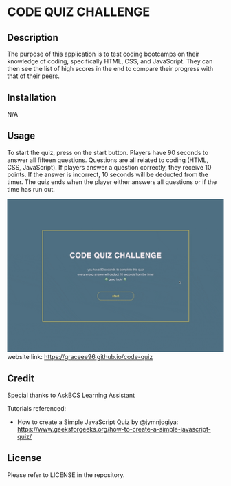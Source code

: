 # CODE QUIZ CHALLENGE

## Description
The purpose of this application is to test coding bootcamps on their knowledge of coding, specifically HTML, CSS, and JavaScript. They can then see the list of high scores in the end to compare their progress with that of their peers.

## Installation
N/A

## Usage
To start the quiz, press on the start button. Players have 90 seconds to answer all fifteen questions. Questions are all related to coding (HTML, CSS, JavaScript). If players answer a question correctly, they receive 10 points. If the answer is incorrect, 10 seconds will be deducted from the timer. The quiz ends when the player either answers all questions or if the time has run out.

![quiz in action](assets/images/demonstration.gif)
website link: https://graceee96.github.io/code-quiz

## Credit
Special thanks to AskBCS Learning Assistant

Tutorials referenced:
* How to create a Simple JavaScript Quiz by @jymnjogiya: https://www.geeksforgeeks.org/how-to-create-a-simple-javascript-quiz/

## License
Please refer to LICENSE in the repository.